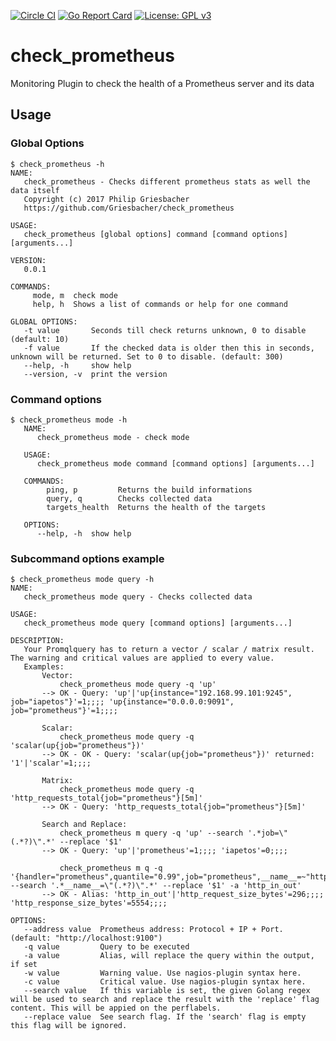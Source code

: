 [![Circle CI](https://circleci.com/gh/Griesbacher/check_prometheus/tree/master.svg?style=svg)](https://circleci.com/gh/Griesbacher/check_prometheus/tree/master)
[![Go Report Card](https://goreportcard.com/badge/github.com/Griesbacher/check_prometheus)](https://goreportcard.com/report/github.com/Griesbacher/check_prometheus)
[![License: GPL v3](https://img.shields.io/badge/License-GPL%20v3-blue.svg)](http://www.gnu.org/licenses/gpl-3.0)

# check_prometheus
Monitoring Plugin to check the health of a Prometheus server and its data

## Usage
### Global Options
```
$ check_prometheus -h
NAME:
   check_prometheus - Checks different prometheus stats as well the data itself
   Copyright (c) 2017 Philip Griesbacher
   https://github.com/Griesbacher/check_prometheus

USAGE:
   check_prometheus [global options] command [command options] [arguments...]

VERSION:
   0.0.1

COMMANDS:
     mode, m  check mode
     help, h  Shows a list of commands or help for one command

GLOBAL OPTIONS:
   -t value       Seconds till check returns unknown, 0 to disable (default: 10)
   -f value       If the checked data is older then this in seconds, unknown will be returned. Set to 0 to disable. (default: 300)
   --help, -h     show help
   --version, -v  print the version
```

### Command options

```
$ check_prometheus mode -h
   NAME:
      check_prometheus mode - check mode
   
   USAGE:
      check_prometheus mode command [command options] [arguments...]
   
   COMMANDS:
        ping, p         Returns the build informations
        query, q        Checks collected data
        targets_health  Returns the health of the targets
   
   OPTIONS:
      --help, -h  show help
```

### Subcommand options example

```
$ check_prometheus mode query -h
NAME:
   check_prometheus mode query - Checks collected data

USAGE:
   check_prometheus mode query [command options] [arguments...]

DESCRIPTION:
   Your Promqlquery has to return a vector / scalar / matrix result. The warning and critical values are applied to every value.
   Examples:
       Vector:
           check_prometheus mode query -q 'up'
       --> OK - Query: 'up'|'up{instance="192.168.99.101:9245", job="iapetos"}'=1;;;; 'up{instance="0.0.0.0:9091", job="prometheus"}'=1;;;;

       Scalar:
           check_prometheus mode query -q 'scalar(up{job="prometheus"})'
       --> OK - OK - Query: 'scalar(up{job="prometheus"})' returned: '1'|'scalar'=1;;;;

       Matrix:
           check_prometheus mode query -q 'http_requests_total{job="prometheus"}[5m]'
       --> OK - Query: 'http_requests_total{job="prometheus"}[5m]'

       Search and Replace:
           check_prometheus m query -q 'up' --search '.*job=\"(.*?)\".*' --replace '$1'
       --> OK - Query: 'up'|'prometheus'=1;;;; 'iapetos'=0;;;;

           check_prometheus m q -q '{handler="prometheus",quantile="0.99",job="prometheus",__name__=~"http_.*bytes"}' --search '.*__name__=\"(.*?)\".*' --replace '$1' -a 'http_in_out'
       --> OK - Alias: 'http_in_out'|'http_request_size_bytes'=296;;;; 'http_response_size_bytes'=5554;;;;

OPTIONS:
   --address value  Prometheus address: Protocol + IP + Port. (default: "http://localhost:9100")
   -q value         Query to be executed
   -a value         Alias, will replace the query within the output, if set
   -w value         Warning value. Use nagios-plugin syntax here.
   -c value         Critical value. Use nagios-plugin syntax here.
   --search value   If this variable is set, the given Golang regex will be used to search and replace the result with the 'replace' flag content. This will be appied on the perflabels.
   --replace value  See search flag. If the 'search' flag is empty this flag will be ignored.

```